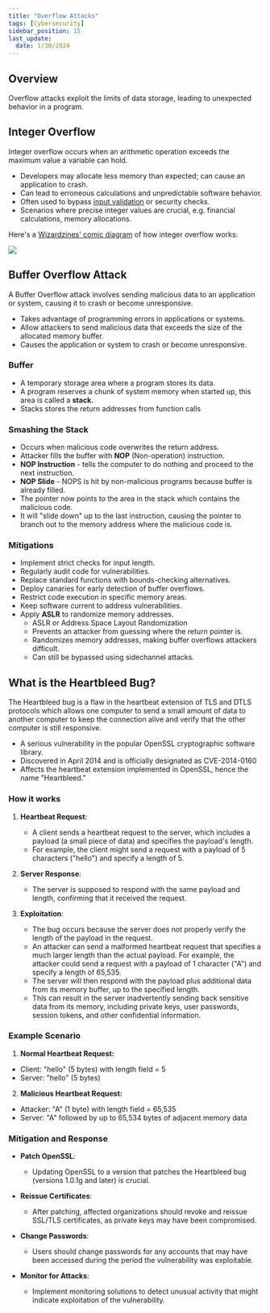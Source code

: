 ```yaml
---
title: "Overflow Attacks"
tags: [Cybersecurity]
sidebar_position: 15
last_update:
  date: 1/30/2024
---
```



## Overview

Overflow attacks exploit the limits of data storage, leading to unexpected behavior in a program.

## Integer Overflow

Integer overflow occurs when an arithmetic operation exceeds the maximum value a variable can hold.

- Developers may allocate less memory than expected; can cause an application to crash.
- Can lead to erroneous calculations and unpredictable software behavior.
- Often used to bypass [input validation](/docs/007-Cybersecurity/007-Software-Security/010-Application-Security.md#input-validation) or security checks.
- Scenarios where precise integer values are crucial, e.g. financial calculations, memory allocations.

Here's a [Wizardzines' comic diagram](https://wizardzines.com/comics/integer-overflow/) of how integer overflow works:

![](/img/docs/sec+-integer-overflow.png)

## Buffer Overflow Attack 

A Buffer Overflow attack involves sending malicious data to an application or system, causing it to crash or become unresponsive. 

- Takes advantage of programming errors in applications or systems.
- Allow attackers to send malicious data that exceeds the size of the allocated memory buffer.
- Causes the application or system to crash or become unresponsive.

### Buffer

- A temporary storage area where a program stores its data.
- A program reserves a chunk of system memory when started up, this area is called a **stack.**
- Stacks stores the return addresses from function calls

### Smashing the Stack

- Occurs when malicious code overwrites the return address.
- Attacker fills the buffer with **NOP** (Non-operation) instruction.
- **NOP Instruction** - tells the computer to do nothing and proceed to the next instruction.
- **NOP Slide** - NOPS is hit by non-malicious programs because buffer is already filled.
- The pointer now points to the area in the stack which contains the malicious code.
- It will "slide down" up to the last instruction, causing the pointer to branch out to the memory address where the malicious code is.

### Mitigations

- Implement strict checks for input length.
- Regularly audit code for vulnerabilities.
- Replace standard functions with bounds-checking alternatives.
- Deploy canaries for early detection of buffer overflows.
- Restrict code execution in specific memory areas.
- Keep software current to address vulnerabilities.
- Apply **ASLR** to randomize memory addresses.
  - ASLR or Address Space Layout Randomization
  - Prevents an attacker from guessing where the return pointer is.
  - Randomizes memory addresses, making buffer overflows attackers difficult. 
  - Can still be bypassed using sidechannel attacks.


## What is the Heartbleed Bug?

The Heartbleed bug is a flaw in the heartbeat extension of TLS and DTLS protocols which allows one computer to send a small amount of data to another computer to keep the connection alive and verify that the other computer is still responsive.

- A serious vulnerability in the popular OpenSSL cryptographic software library.
- Discovered in April 2014 and is officially designated as CVE-2014-0160
- Affects the heartbeat extension implemented in OpenSSL, hence the name "Heartbleed."

### How it works

1. **Heartbeat Request**: 
   - A client sends a heartbeat request to the server, which includes a payload (a small piece of data) and specifies the payload's length.
   - For example, the client might send a request with a payload of 5 characters ("hello") and specify a length of 5.

2. **Server Response**:
   - The server is supposed to respond with the same payload and length, confirming that it received the request.

3. **Exploitation**:
   - The bug occurs because the server does not properly verify the length of the payload in the request. 
   - An attacker can send a malformed heartbeat request that specifies a much larger length than the actual payload. For example, the attacker could send a request with a payload of 1 character ("A") and specify a length of 65,535.
   - The server will then respond with the payload plus additional data from its memory buffer, up to the specified length.
   - This can result in the server inadvertently sending back sensitive data from its memory, including private keys, user passwords, session tokens, and other confidential information.

### Example Scenario

1. **Normal Heartbeat Request:**

  - Client: "hello" (5 bytes) with length field = 5
  - Server: "hello" (5 bytes)

2. **Malicious Heartbeat Request:**

  - Attacker: "A" (1 byte) with length field = 65,535
  - Server: "A" followed by up to 65,534 bytes of adjacent memory data

### Mitigation and Response

- **Patch OpenSSL**: 
  - Updating OpenSSL to a version that patches the Heartbleed bug (versions 1.0.1g and later) is crucial.

- **Reissue Certificates**: 
  - After patching, affected organizations should revoke and reissue SSL/TLS certificates, as private keys may have been compromised.

- **Change Passwords**: 
  - Users should change passwords for any accounts that may have been accessed during the period the vulnerability was exploitable.

- **Monitor for Attacks**: 
  - Implement monitoring solutions to detect unusual activity that might indicate exploitation of the vulnerability.

